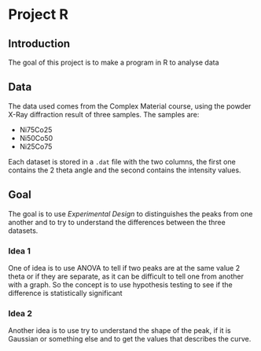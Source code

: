 # Project R

## Introduction 
The goal of this project is to make a program in R to analyse data

## Data

The data used comes from the Complex Material course, using the powder X-Ray diffraction result of three samples. 
The samples are: 
- Ni75Co25
- Ni50Co50
- Ni25Co75

Each dataset is stored in a `.dat` file with the two columns, the first one contains the 2 theta angle and the second contains the intensity values.

## Goal
The goal is to use *Experimental Design* to distinguishes the peaks from one another and to try to understand the differences between the three datasets. 

### Idea 1

One of idea is to use ANOVA to tell if two peaks are at the same value 2 theta or if they are separate, as it can be difficult to tell one from another with a graph.
So the concept is to use hypothesis testing to see if the difference is statistically significant

### Idea 2

Another idea is to use try to understand the shape of the peak, if it is Gaussian or something else and to get the values that describes the curve.
